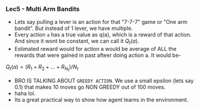 ### Lec5 - Multi Arm Bandits

- Lets say pulling a lever is an action for that "7-7-7" game or "One arm bandit". But instead of 1 lever, we have multiple.
- Every action `a` has a true value as q(a), which is a reward of that action. And since it wont be constant, we can call it $Q_t(a)$.
- Estimated reward would for action a would be average of ALL the rewards that were gained in past afteer doing action a. It would be-

$Q_t(a) = (R_1+R_2+...+R_{N_t})/N_t$

- BRO IS TALKING ABOUT `GREEDY ACTION`. We use a small epsilon (lets say 0.1) that makes 10 moves go NON GREEDY out of 100 moves.
- haha lol.
- Its a great practical way to show how agent learns in the environment.
